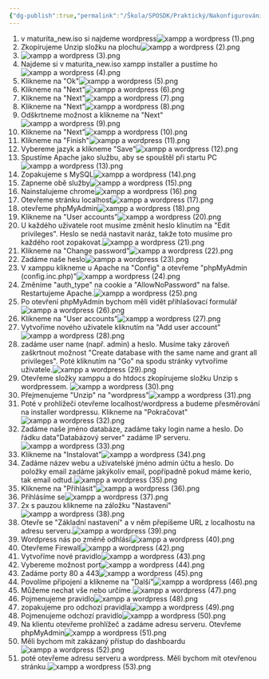 ```yaml
---
{"dg-publish":true,"permalink":"/Škola/SPOSDK/Praktický/Nakonfigurování webového serveru/","created":"2024-04-20T19:48:42.678+02:00","updated":"2024-04-23T20:09:04.780+02:00"}
---
```


1. v maturita_new.iso si najdeme wordpress![xampp a wordpress (1).png](/img/user/%C5%A0kola/SPOSDK/Praktick%C3%BD/Screenshoty/Nakonfigurov%C3%A1n%C3%AD%20webov%C3%A9ho%20serveru/xampp%20a%20wordpress%20(1).png)
2. Zkopírujeme Unzip složku na plochu![xampp a wordpress (2).png](/img/user/%C5%A0kola/SPOSDK/Praktick%C3%BD/Screenshoty/Nakonfigurov%C3%A1n%C3%AD%20webov%C3%A9ho%20serveru/xampp%20a%20wordpress%20(2).png)
3. ![xampp a wordpress (3).png](/img/user/%C5%A0kola/SPOSDK/Praktick%C3%BD/Screenshoty/Nakonfigurov%C3%A1n%C3%AD%20webov%C3%A9ho%20serveru/xampp%20a%20wordpress%20(3).png)
4. Najdeme si v maturita_new.iso xampp installer a pustíme ho![xampp a wordpress (4).png](/img/user/%C5%A0kola/SPOSDK/Praktick%C3%BD/Screenshoty/Nakonfigurov%C3%A1n%C3%AD%20webov%C3%A9ho%20serveru/xampp%20a%20wordpress%20(4).png)
5. Klikneme na "Ok"![xampp a wordpress (5).png](/img/user/%C5%A0kola/SPOSDK/Praktick%C3%BD/Screenshoty/Nakonfigurov%C3%A1n%C3%AD%20webov%C3%A9ho%20serveru/xampp%20a%20wordpress%20(5).png)
6. Klikneme na "Next"![xampp a wordpress (6).png](/img/user/%C5%A0kola/SPOSDK/Praktick%C3%BD/Screenshoty/Nakonfigurov%C3%A1n%C3%AD%20webov%C3%A9ho%20serveru/xampp%20a%20wordpress%20(6).png)
7. Klikneme na "Next"![xampp a wordpress (7).png](/img/user/%C5%A0kola/SPOSDK/Praktick%C3%BD/Screenshoty/Nakonfigurov%C3%A1n%C3%AD%20webov%C3%A9ho%20serveru/xampp%20a%20wordpress%20(7).png)
8. Klikneme na "Next"![xampp a wordpress (8).png](/img/user/%C5%A0kola/SPOSDK/Praktick%C3%BD/Screenshoty/Nakonfigurov%C3%A1n%C3%AD%20webov%C3%A9ho%20serveru/xampp%20a%20wordpress%20(8).png)
9. Odškrtneme možnost a klikneme na "Next"![xampp a wordpress (9).png](/img/user/%C5%A0kola/SPOSDK/Praktick%C3%BD/Screenshoty/Nakonfigurov%C3%A1n%C3%AD%20webov%C3%A9ho%20serveru/xampp%20a%20wordpress%20(9).png)
10. Klikneme na "Next"![xampp a wordpress (10).png](/img/user/%C5%A0kola/SPOSDK/Praktick%C3%BD/Screenshoty/Nakonfigurov%C3%A1n%C3%AD%20webov%C3%A9ho%20serveru/xampp%20a%20wordpress%20(10).png)
11. Klikneme na "Finish"![xampp a wordpress (11).png](/img/user/%C5%A0kola/SPOSDK/Praktick%C3%BD/Screenshoty/Nakonfigurov%C3%A1n%C3%AD%20webov%C3%A9ho%20serveru/xampp%20a%20wordpress%20(11).png)
12. Vybereme jazyk a klikneme "Save"![xampp a wordpress (12).png](/img/user/%C5%A0kola/SPOSDK/Praktick%C3%BD/Screenshoty/Nakonfigurov%C3%A1n%C3%AD%20webov%C3%A9ho%20serveru/xampp%20a%20wordpress%20(12).png)
13. Spustíme Apache jako službu, aby se spouštěl při startu PC![xampp a wordpress (13).png](/img/user/%C5%A0kola/SPOSDK/Praktick%C3%BD/Screenshoty/Nakonfigurov%C3%A1n%C3%AD%20webov%C3%A9ho%20serveru/xampp%20a%20wordpress%20(13).png)
14. Zopakujeme s MySQL![xampp a wordpress (14).png](/img/user/%C5%A0kola/SPOSDK/Praktick%C3%BD/Screenshoty/Nakonfigurov%C3%A1n%C3%AD%20webov%C3%A9ho%20serveru/xampp%20a%20wordpress%20(14).png)
15. Zapneme obě služby![xampp a wordpress (15).png](/img/user/%C5%A0kola/SPOSDK/Praktick%C3%BD/Screenshoty/Nakonfigurov%C3%A1n%C3%AD%20webov%C3%A9ho%20serveru/xampp%20a%20wordpress%20(15).png)
16. Nainstalujeme chrome![xampp a wordpress (16).png](/img/user/%C5%A0kola/SPOSDK/Praktick%C3%BD/Screenshoty/Nakonfigurov%C3%A1n%C3%AD%20webov%C3%A9ho%20serveru/xampp%20a%20wordpress%20(16).png)
17. Otevřeme stránku localhost![xampp a wordpress (17).png](/img/user/%C5%A0kola/SPOSDK/Praktick%C3%BD/Screenshoty/Nakonfigurov%C3%A1n%C3%AD%20webov%C3%A9ho%20serveru/xampp%20a%20wordpress%20(17).png)
18. otevřeme phpMyAdmin![xampp a wordpress (18).png](/img/user/%C5%A0kola/SPOSDK/Praktick%C3%BD/Screenshoty/Nakonfigurov%C3%A1n%C3%AD%20webov%C3%A9ho%20serveru/xampp%20a%20wordpress%20(18).png)
20. Klikneme na "User accounts"![xampp a wordpress (20).png](/img/user/%C5%A0kola/SPOSDK/Praktick%C3%BD/Screenshoty/Nakonfigurov%C3%A1n%C3%AD%20webov%C3%A9ho%20serveru/xampp%20a%20wordpress%20(20).png)
21. U každého uživatele root musíme změnit heslo klinutím na "Edit privileges". Heslo se nedá nastavit naráz, takže toto musíme pro každého root zopakovat.![xampp a wordpress (21).png](/img/user/%C5%A0kola/SPOSDK/Praktick%C3%BD/Screenshoty/Nakonfigurov%C3%A1n%C3%AD%20webov%C3%A9ho%20serveru/xampp%20a%20wordpress%20(21).png)
22. Klikneme na "Change password"![xampp a wordpress (22).png](/img/user/%C5%A0kola/SPOSDK/Praktick%C3%BD/Screenshoty/Nakonfigurov%C3%A1n%C3%AD%20webov%C3%A9ho%20serveru/xampp%20a%20wordpress%20(22).png)
23. Zadáme naše heslo![xampp a wordpress (23).png](/img/user/%C5%A0kola/SPOSDK/Praktick%C3%BD/Screenshoty/Nakonfigurov%C3%A1n%C3%AD%20webov%C3%A9ho%20serveru/xampp%20a%20wordpress%20(23).png)
24. V xamppu klikneme u Apache na "Config" a otevřeme "phpMyAdmin (config.inc.php)"![xampp a wordpress (24).png](/img/user/%C5%A0kola/SPOSDK/Praktick%C3%BD/Screenshoty/Nakonfigurov%C3%A1n%C3%AD%20webov%C3%A9ho%20serveru/xampp%20a%20wordpress%20(24).png)
25. Změníme "auth_type" na cookie a "AllowNoPassword" na false. Restartujeme Apache.![xampp a wordpress (25).png](/img/user/%C5%A0kola/SPOSDK/Praktick%C3%BD/Screenshoty/Nakonfigurov%C3%A1n%C3%AD%20webov%C3%A9ho%20serveru/xampp%20a%20wordpress%20(25).png)
26. Po otevření phpMyAdmin bychom měli vidět přihlašovací formulář![xampp a wordpress (26).png](/img/user/%C5%A0kola/SPOSDK/Praktick%C3%BD/Screenshoty/Nakonfigurov%C3%A1n%C3%AD%20webov%C3%A9ho%20serveru/xampp%20a%20wordpress%20(26).png)
27. Klikneme na "User accounts"![xampp a wordpress (27).png](/img/user/%C5%A0kola/SPOSDK/Praktick%C3%BD/Screenshoty/Nakonfigurov%C3%A1n%C3%AD%20webov%C3%A9ho%20serveru/xampp%20a%20wordpress%20(27).png)
28. Vytvoříme nového uživatele kliknutím na "Add user account"![xampp a wordpress (28).png](/img/user/%C5%A0kola/SPOSDK/Praktick%C3%BD/Screenshoty/Nakonfigurov%C3%A1n%C3%AD%20webov%C3%A9ho%20serveru/xampp%20a%20wordpress%20(28).png)
29. zadáme user name (např. admin) a heslo. Musíme taky zároveň zaškrtnout možnost "Create database with the same name and grant all privileges". Poté kliknutím na "Go" na spodu stránky vytvoříme uživatele.![xampp a wordpress (29).png](/img/user/%C5%A0kola/SPOSDK/Praktick%C3%BD/Screenshoty/Nakonfigurov%C3%A1n%C3%AD%20webov%C3%A9ho%20serveru/xampp%20a%20wordpress%20(29).png)
30. Otevřeme složky xamppu a do htdocs zkopírujeme složku Unzip s wordpressem. ![xampp a wordpress (30).png](/img/user/%C5%A0kola/SPOSDK/Praktick%C3%BD/Screenshoty/Nakonfigurov%C3%A1n%C3%AD%20webov%C3%A9ho%20serveru/xampp%20a%20wordpress%20(30).png)
31. Přejmenujeme "Unzip" na "wordpress"![xampp a wordpress (31).png](/img/user/%C5%A0kola/SPOSDK/Praktick%C3%BD/Screenshoty/Nakonfigurov%C3%A1n%C3%AD%20webov%C3%A9ho%20serveru/xampp%20a%20wordpress%20(31).png)
32. Poté v prohlížeči otevřeme localhost/wordpress a budeme přesměrování na installer wordpressu. Klikneme na "Pokračovat"![xampp a wordpress (32).png](/img/user/%C5%A0kola/SPOSDK/Praktick%C3%BD/Screenshoty/Nakonfigurov%C3%A1n%C3%AD%20webov%C3%A9ho%20serveru/xampp%20a%20wordpress%20(32).png)
33. Zadáme naše jméno databáze, zadáme taky login name a heslo. Do řádku data"Databázový server" zadáme IP serveru.![xampp a wordpress (33).png](/img/user/%C5%A0kola/SPOSDK/Praktick%C3%BD/Screenshoty/Nakonfigurov%C3%A1n%C3%AD%20webov%C3%A9ho%20serveru/xampp%20a%20wordpress%20(33).png)
34. Klikneme na "Instalovat"![xampp a wordpress (34).png](/img/user/%C5%A0kola/SPOSDK/Praktick%C3%BD/Screenshoty/Nakonfigurov%C3%A1n%C3%AD%20webov%C3%A9ho%20serveru/xampp%20a%20wordpress%20(34).png)
35. Zadáme název webu a uživatelské jméno admin účtu a heslo. Do položky email zadáme jakýkoliv email, popřípadně pokud máme kerio, tak email odtud.![xampp a wordpress (35).png](/img/user/%C5%A0kola/SPOSDK/Praktick%C3%BD/Screenshoty/Nakonfigurov%C3%A1n%C3%AD%20webov%C3%A9ho%20serveru/xampp%20a%20wordpress%20(35).png)
36. Klikneme na "Přihlásit"![xampp a wordpress (36).png](/img/user/%C5%A0kola/SPOSDK/Praktick%C3%BD/Screenshoty/Nakonfigurov%C3%A1n%C3%AD%20webov%C3%A9ho%20serveru/xampp%20a%20wordpress%20(36).png)
37. Přihlásíme se![xampp a wordpress (37).png](/img/user/%C5%A0kola/SPOSDK/Praktick%C3%BD/Screenshoty/Nakonfigurov%C3%A1n%C3%AD%20webov%C3%A9ho%20serveru/xampp%20a%20wordpress%20(37).png)
38. 2x s pauzou klikneme na záložku "Nastavení"![xampp a wordpress (38).png](/img/user/%C5%A0kola/SPOSDK/Praktick%C3%BD/Screenshoty/Nakonfigurov%C3%A1n%C3%AD%20webov%C3%A9ho%20serveru/xampp%20a%20wordpress%20(38).png)
39. Otevře se "Základní nastavení" a v něm přepíšeme URL z localhostu na adresu serveru.![xampp a wordpress (39).png](/img/user/%C5%A0kola/SPOSDK/Praktick%C3%BD/Screenshoty/Nakonfigurov%C3%A1n%C3%AD%20webov%C3%A9ho%20serveru/xampp%20a%20wordpress%20(39).png)
40. Wordpress nás po změně odhlásí![xampp a wordpress (40).png](/img/user/%C5%A0kola/SPOSDK/Praktick%C3%BD/Screenshoty/Nakonfigurov%C3%A1n%C3%AD%20webov%C3%A9ho%20serveru/xampp%20a%20wordpress%20(40).png)
42. Otevřeme Firewall![xampp a wordpress (42).png](/img/user/%C5%A0kola/SPOSDK/Praktick%C3%BD/Screenshoty/Nakonfigurov%C3%A1n%C3%AD%20webov%C3%A9ho%20serveru/xampp%20a%20wordpress%20(42).png)
43. Vytvoříme nové pravidlo![xampp a wordpress (43).png](/img/user/%C5%A0kola/SPOSDK/Praktick%C3%BD/Screenshoty/Nakonfigurov%C3%A1n%C3%AD%20webov%C3%A9ho%20serveru/xampp%20a%20wordpress%20(43).png)
44. Vybereme možnost port![xampp a wordpress (44).png](/img/user/%C5%A0kola/SPOSDK/Praktick%C3%BD/Screenshoty/Nakonfigurov%C3%A1n%C3%AD%20webov%C3%A9ho%20serveru/xampp%20a%20wordpress%20(44).png)
45. Zadáme porty 80 a 443![xampp a wordpress (45).png](/img/user/%C5%A0kola/SPOSDK/Praktick%C3%BD/Screenshoty/Nakonfigurov%C3%A1n%C3%AD%20webov%C3%A9ho%20serveru/xampp%20a%20wordpress%20(45).png)
46. Povolíme připojení a klikneme na "Další"![xampp a wordpress (46).png](/img/user/%C5%A0kola/SPOSDK/Praktick%C3%BD/Screenshoty/Nakonfigurov%C3%A1n%C3%AD%20webov%C3%A9ho%20serveru/xampp%20a%20wordpress%20(46).png)
47. Můžeme nechat vše nebo určíme.![xampp a wordpress (47).png](/img/user/%C5%A0kola/SPOSDK/Praktick%C3%BD/Screenshoty/Nakonfigurov%C3%A1n%C3%AD%20webov%C3%A9ho%20serveru/xampp%20a%20wordpress%20(47).png)
48. Pojmenujeme pravidlo![xampp a wordpress (48).png](/img/user/%C5%A0kola/SPOSDK/Praktick%C3%BD/Screenshoty/Nakonfigurov%C3%A1n%C3%AD%20webov%C3%A9ho%20serveru/xampp%20a%20wordpress%20(48).png)
49. zopakujeme pro odchozí pravidla![xampp a wordpress (49).png](/img/user/%C5%A0kola/SPOSDK/Praktick%C3%BD/Screenshoty/Nakonfigurov%C3%A1n%C3%AD%20webov%C3%A9ho%20serveru/xampp%20a%20wordpress%20(49).png)
50. Pojmenujeme odchozí pravidlo![xampp a wordpress (50).png](/img/user/%C5%A0kola/SPOSDK/Praktick%C3%BD/Screenshoty/Nakonfigurov%C3%A1n%C3%AD%20webov%C3%A9ho%20serveru/xampp%20a%20wordpress%20(50).png)
51. Na klientu otevřeme prohlížeč a zadáme adresu serveru. Otevřeme phpMyAdmin![xampp a wordpress (51).png](/img/user/%C5%A0kola/SPOSDK/Praktick%C3%BD/Screenshoty/Nakonfigurov%C3%A1n%C3%AD%20webov%C3%A9ho%20serveru/xampp%20a%20wordpress%20(51).png)
52. Měli bychom mít zakázaný přístup do dashboardu![xampp a wordpress (52).png](/img/user/%C5%A0kola/SPOSDK/Praktick%C3%BD/Screenshoty/Nakonfigurov%C3%A1n%C3%AD%20webov%C3%A9ho%20serveru/xampp%20a%20wordpress%20(52).png)
53. poté otevřeme adresu serveru a wordpress. Měli bychom mít otevřenou stránku.![xampp a wordpress (53).png](/img/user/%C5%A0kola/SPOSDK/Praktick%C3%BD/Screenshoty/Nakonfigurov%C3%A1n%C3%AD%20webov%C3%A9ho%20serveru/xampp%20a%20wordpress%20(53).png)